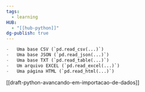 ```yaml
---
tags:
  - learning
HUB:
  - "[[hub-python]]"
dg-publish: true
---
```


```python
-   Uma base CSV (`pd.read_csv(...)`)
-   Uma base JSON (`pd.read_json(...)`)
-   Uma base TXT (`pd.read_table(...)`)
-   Um arquivo EXCEL (`pd.read_excel(...)`)
-   Uma página HTML (`pd.read_html(...)`)
```


[[draft-python-avancando-em-importacao-de-dados]]
